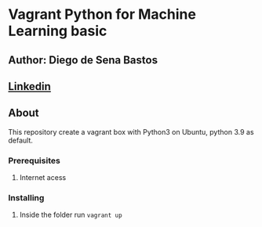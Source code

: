# <h1>Vagrant Python for Machine Learning basic</h1>

## <h2>Author: Diego de Sena Bastos</h2>
## <a href="https://www.linkedin.com/in/diego-sena-76ba4896/">Linkedin</a>

## About <a name = "about"></a>

This repository create a vagrant box with Python3 on Ubuntu, python 3.9 as default.

### Prerequisites

1. Internet acess

### Installing

1. Inside the folder run ``` vagrant up ```